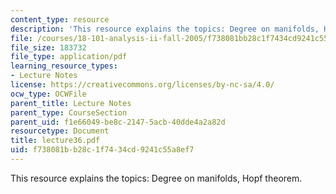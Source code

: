 ```yaml
---
content_type: resource
description: 'This resource explains the topics: Degree on manifolds, Hopf theorem.'
file: /courses/18-101-analysis-ii-fall-2005/f738081bb28c1f7434cd9241c55a8ef7_lecture36.pdf
file_size: 183732
file_type: application/pdf
learning_resource_types:
- Lecture Notes
license: https://creativecommons.org/licenses/by-nc-sa/4.0/
ocw_type: OCWFile
parent_title: Lecture Notes
parent_type: CourseSection
parent_uid: f1e66049-be8c-2147-5acb-40dde4a2a82d
resourcetype: Document
title: lecture36.pdf
uid: f738081b-b28c-1f74-34cd-9241c55a8ef7
---
```

This resource explains the topics: Degree on manifolds, Hopf theorem.